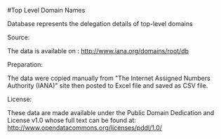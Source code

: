 #Top Level Domain Names

Database represents the delegation details of top-level domains

Source:

The data is available on :
http://www.iana.org/domains/root/db

Preparation:

The data were copied manually from "The Internet Assigned Numbers Authority (IANA)" site then posted to Excel file and saved as CSV file.

License:

These data are made available under the Public Domain Dedication and License v1.0 whose full text can be found at: http://www.opendatacommons.org/licenses/pddl/1.0/
